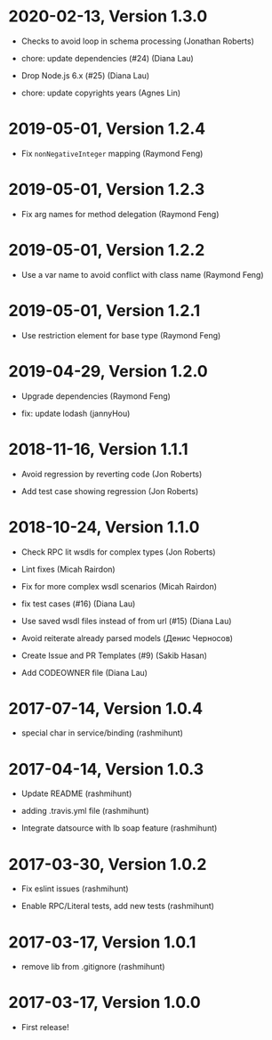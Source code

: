 2020-02-13, Version 1.3.0
=========================

 * Checks to avoid loop in schema processing (Jonathan Roberts)

 * chore: update dependencies (#24) (Diana Lau)

 * Drop Node.js 6.x (#25) (Diana Lau)

 * chore: update copyrights years (Agnes Lin)


2019-05-01, Version 1.2.4
=========================

 * Fix `nonNegativeInteger` mapping (Raymond Feng)


2019-05-01, Version 1.2.3
=========================

 * Fix arg names for method delegation (Raymond Feng)


2019-05-01, Version 1.2.2
=========================

 * Use a var name to avoid conflict with class name (Raymond Feng)


2019-05-01, Version 1.2.1
=========================

 * Use restriction element for base type (Raymond Feng)


2019-04-29, Version 1.2.0
=========================

 * Upgrade dependencies (Raymond Feng)

 * fix: update lodash (jannyHou)


2018-11-16, Version 1.1.1
=========================

 * Avoid regression by reverting code (Jon Roberts)

 * Add test case showing regression (Jon Roberts)


2018-10-24, Version 1.1.0
=========================

 * Check RPC lit wsdls for complex types (Jon Roberts)

 * Lint fixes (Micah Rairdon)

 * Fix for more complex wsdl scenarios (Micah Rairdon)

 * fix test cases (#16) (Diana Lau)

 * Use saved wsdl files instead of from url (#15) (Diana Lau)

 * Avoid reiterate already parsed models (Денис Черносов)

 * Create Issue and PR Templates (#9) (Sakib Hasan)

 * Add CODEOWNER file (Diana Lau)


2017-07-14, Version 1.0.4
=========================

 * special char in service/binding (rashmihunt)


2017-04-14, Version 1.0.3
=========================

 * Update README (rashmihunt)

 * adding .travis.yml file (rashmihunt)

 * Integrate datsource with lb soap feature (rashmihunt)


2017-03-30, Version 1.0.2
=========================

 * Fix eslint issues (rashmihunt)

 * Enable RPC/Literal tests, add new tests (rashmihunt)


2017-03-17, Version 1.0.1
=========================

 * remove lib from .gitignore (rashmihunt)


2017-03-17, Version 1.0.0
=========================

 * First release!
